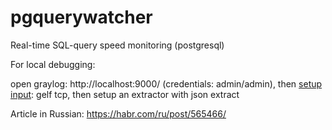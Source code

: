 # pgquerywatcher

Real-time SQL-query speed monitoring (postgresql)

For local debugging:

open graylog: http://localhost:9000/  (credentials: admin/admin), then [setup input](http://localhost:9000/system/inputs): gelf tcp, then setup an extractor with json extract 

Article in Russian: https://habr.com/ru/post/565466/